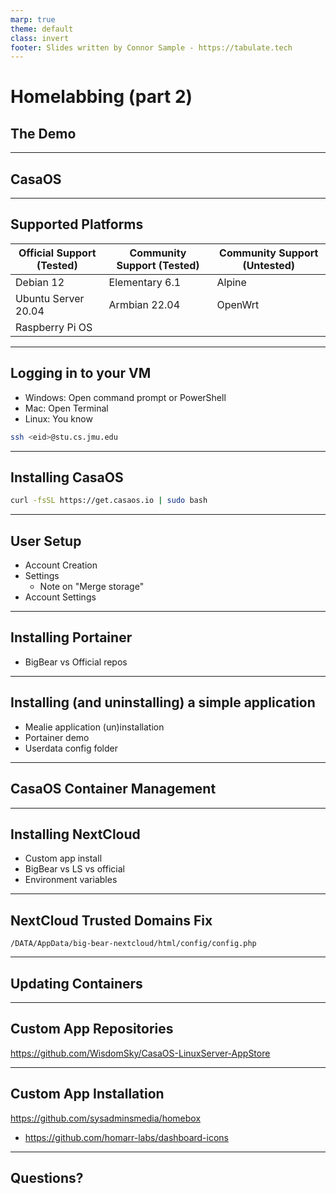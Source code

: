 ```yaml
---
marp: true
theme: default
class: invert
footer: Slides written by Connor Sample - https://tabulate.tech
---
```


# Homelabbing (part 2)

## The Demo

---

<!-- footer: "" -->

## CasaOS

---

## Supported Platforms

<!-- footer: "<https://wiki.casaos.io/en/get-started>" -->

| Official Support (Tested) | Community Support (Tested) | Community Support (Untested) |
| ------------------------- | -------------------------- | ---------------------------- |
| Debian 12                 | Elementary 6.1             | Alpine                       |
| Ubuntu Server 20.04       | Armbian 22.04              | OpenWrt                      |
| Raspberry Pi OS           |                            |                              |

---

<!-- footer: "" -->

## Logging in to your VM

- Windows: Open command prompt or PowerShell
- Mac: Open Terminal
- Linux: You know

```bash
ssh <eid>@stu.cs.jmu.edu
```

<!--TODO: individual user logins-->

---

## Installing CasaOS

```bash
curl -fsSL https://get.casaos.io | sudo bash
```

---

## User Setup

- Account Creation
- Settings
  - Note on "Merge storage"
- Account Settings

---

## Installing Portainer

- BigBear vs Official repos

---

## Installing (and uninstalling) a simple application

- Mealie application (un)installation
- Portainer demo
- Userdata config folder

---

## CasaOS Container Management

---

## Installing NextCloud

- Custom app install
- BigBear vs LS vs official
- Environment variables

---

## NextCloud Trusted Domains Fix

```
/DATA/AppData/big-bear-nextcloud/html/config/config.php
```

---

## Updating Containers

---

## Custom App Repositories

<https://github.com/WisdomSky/CasaOS-LinuxServer-AppStore>

---

## Custom App Installation

<https://github.com/sysadminsmedia/homebox>

- <https://github.com/homarr-labs/dashboard-icons>

<!-- https://github.com/homarr-labs/dashboard-icons/blob/main/png/homebox.png?raw=true -->

---

## Questions?
